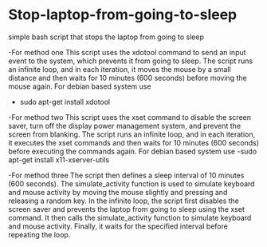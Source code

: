 # Stop-laptop-from-going-to-sleep
simple bash script that stops the laptop from going to sleep

-For method one
 This script uses the xdotool command to send an input event to the system,
 which prevents it from going to sleep. The script runs an infinite loop, and in each iteration,
 it moves the mouse by a small distance and then waits for 10 minutes (600 seconds) before moving the mouse again.
 For debian based system use
 - sudo apt-get install xdotool
 
 -For method two
This script uses the xset command to disable the screen saver, turn off the display power management system, 
and prevent the screen from blanking. The script runs an infinite loop, and in each iteration,
it executes the xset commands and then waits for 10 minutes (600 seconds) before executing the commands again.
For debian based system use
-sudo apt-get install x11-xserver-utils

-For method three
The script then defines a sleep interval of 10 minutes (600 seconds). The simulate_activity function is used to simulate keyboard and mouse activity by moving the mouse slightly and pressing and releasing a random key.
In the infinite loop, the script first disables the screen saver and prevents the laptop from going to sleep using the xset command. It then calls the simulate_activity function to simulate keyboard and mouse activity.
Finally, it waits for the specified interval before repeating the loop.
